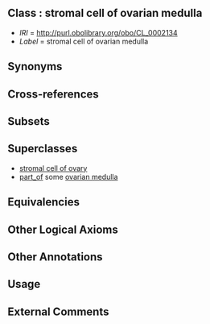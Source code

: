 
## Class : stromal cell of ovarian medulla

 * *IRI* = http://purl.obolibrary.org/obo/CL_0002134
 * *Label* = stromal cell of ovarian medulla

## Synonyms


## Cross-references


## Subsets


## Superclasses

 * [stromal cell of ovary](../../CL/32/CL_0002132.md)
 * [part_of](../../BFO/50/BFO_0000050.md) some [ovarian medulla](../../UBERON/92/UBERON_0013192.md)

## Equivalencies


## Other Logical Axioms


## Other Annotations


## Usage


## External Comments

